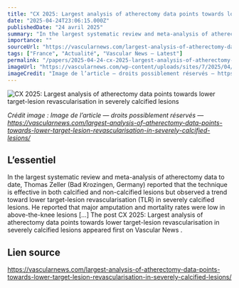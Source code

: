```yaml
---
title: "CX 2025: Largest analysis of atherectomy data points towards lower target-lesion revascularisation in severely calcified lesions"
date: "2025-04-24T23:06:15.000Z"
publishedDate: "24 avril 2025"
summary: "In the largest systematic review and meta-analysis of atherectomy data to date, Thomas Zeller (Bad Krozingen, Germany) reported that the technique is effective in both calcified and non-calcified lesions but observed a trend toward lower target-lesion revascularisation (TLR) in severely calcified lesions. He reported that major amputation and mortality rates were low in above-the-knee lesions [&#8230;] The post CX 2025: Largest analysis of atherectomy data points towards lower target-lesion revascularisation in severely calcified lesions appeared first on Vascular News ."
importance: ""
sourceUrl: "https://vascularnews.com/largest-analysis-of-atherectomy-data-points-towards-lower-target-lesion-revascularisation-in-severely-calcified-lesions/"
tags: ["France", "Actualité", "Vascular News — Latest"]
permalink: "/papers/2025-04-24-cx-2025-largest-analysis-of-atherectomy-data-points-towards-lower-target-lesion-revascularisation-in-severely-calcified-lesions"
imageUrl: "https://vascularnews.com/wp-content/uploads/sites/7/2025/04/Zeller-CX-2025-featured.jpg"
imageCredit: "Image de l’article — droits possiblement réservés — https://vascularnews.com/largest-analysis-of-atherectomy-data-points-towards-lower-target-lesion-revascularisation-in-severely-calcified-lesions/"
---
```


![CX 2025: Largest analysis of atherectomy data points towards lower target-lesion revascularisation in severely calcified lesions](https://vascularnews.com/wp-content/uploads/sites/7/2025/04/Zeller-CX-2025-featured.jpg)

*Crédit image : Image de l’article — droits possiblement réservés — https://vascularnews.com/largest-analysis-of-atherectomy-data-points-towards-lower-target-lesion-revascularisation-in-severely-calcified-lesions/*

## L’essentiel

In the largest systematic review and meta-analysis of atherectomy data to date, Thomas Zeller (Bad Krozingen, Germany) reported that the technique is effective in both calcified and non-calcified lesions but observed a trend toward lower target-lesion revascularisation (TLR) in severely calcified lesions. He reported that major amputation and mortality rates were low in above-the-knee lesions [&#8230;] The post CX 2025: Largest analysis of atherectomy data points towards lower target-lesion revascularisation in severely calcified lesions appeared first on Vascular News .

## Lien source

https://vascularnews.com/largest-analysis-of-atherectomy-data-points-towards-lower-target-lesion-revascularisation-in-severely-calcified-lesions/
